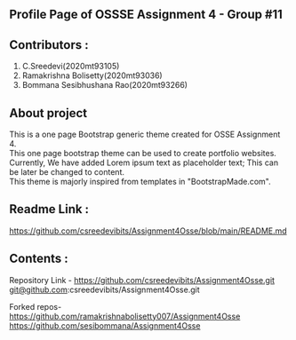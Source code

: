 ## Profile Page of OSSSE Assignment 4 - Group #11

## Contributors : 
1) C.Sreedevi(2020mt93105) <br>
2) Ramakrishna Bolisetty(2020mt93036) <br>
3) Bommana Sesibhushana Rao(2020mt93266) <br>

## About project
This is a one page Bootstrap generic theme created for OSSE Assignment 4. <br>
This one page bootstrap theme can be used to create portfolio websites. <br>
Currently, We have added Lorem ipsum text as placeholder text; This can be later be changed to content. <br>
This theme is majorly inspired from templates in "BootstrapMade.com". <br>

## Readme Link :
https://github.com/csreedevibits/Assignment4Osse/blob/main/README.md

## Contents :
Repository Link - https://github.com/csreedevibits/Assignment4Osse.git
                  git@github.com:csreedevibits/Assignment4Osse.git
                  
 Forked repos- https://github.com/ramakrishnabolisetty007/Assignment4Osse <br>
               https://github.com/sesibommana/Assignment4Osse



